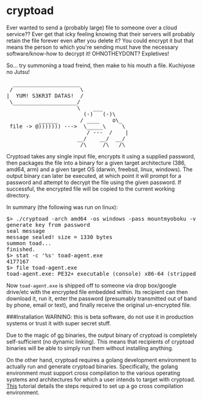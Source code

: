 cryptoad
========

Ever wanted to send a (probably large) file to someone
over a cloud service?? Ever get that icky feeling knowing
that their servers will probably retain the file forever
even after you delete it? You could encrypt it but that
means the person to which you're sending must have the 
necessary software/know-how to decrypt it! OHNOTHEYDONT?
Expletives!

So... try summoning a toad freind, then make to his mouth
a file. Kuchiyose no Jutsu!

<pre>
  _____________________
 /                     \
|  YUM! S3KR3T DATAS!  /
 \____________________/   
                      \    ___
                        (-)   (-)\
          ______       / ____    o\_
 file -> @))))))) --->  \_____\     \
                         / ---  /    |
                      __/    __/  __/
                       /\     /\   /\
</pre>

Cryptoad takes any single input file, encrypts it using a
supplied password, then packages the file into a binary
for a given target architecture (386, amd64, arm) and 
a given target OS (darwin, freebsd, linux, windows). The output
binary can later be executed, at which point it will prompt
for a password and attempt to decrypt the file using the
given password. If successful, the encrypted file will be
copied to the current working directory.

In summary (the following was run on linux):  
<pre>
$> ./cryptoad -arch amd64 -os windows -pass mountmyoboku -v 1 README.md toad-agent.exe
generate key from password
seal message
message sealed! size = 1330 bytes
summon toad...
finished.
$> stat -c '%s' toad-agent.exe
4177167
$> file toad-agent.exe
toad-agent.exe: PE32+ executable (console) x86-64 (stripped to external PDB), for MS Windows
</pre>

Now `toad-agent.exe` is shipped off to someone via drop box/google drive/etc
with the encrypted file embedded within. Its recipient can then download it,
run it, enter the password (presumably transmitted out of band by phone,
email or text), and finally receive the original un-encrypted file.

###Installation
WARNING: this is beta software, do not use it in production systems or trust
it with super secret stuff.

Due to the magic of [go](http://golang.org/) binaries, the output binary of 
cryptoad is completely self-sufficient (no dynamic linking). This means that
recipients of cryptoad binaries will be able to simply run them without 
installing anything.

On the other hand, cryptoad requires a golang development environment to
actually run and generate cryptoad binaries. Specifically, the golang
environment must support cross compilation to the various operating
systems and architectures for which a user intends to target with cryptoad.
[This](http://dave.cheney.net/2013/07/09/an-introduction-to-cross-compilation-with-go-1-1)
tutorial details the steps required to set up a go cross compilation environment.

